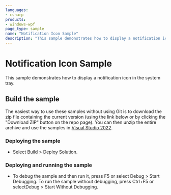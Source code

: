 ```yaml
---
languages:
- csharp
products:
- windows-wpf
page_type: sample
name: "Notification Icon Sample"        
description: "This sample demonstrates how to display a notification icon in the system tray."
---
```

# Notification Icon Sample
This sample demonstrates how to display a notification icon in the system tray.

## Build the sample
The easiest way to use these samples without using Git is to download the zip file containing the current version (using the link below or by clicking the "Download ZIP" button on the repo page). You can then unzip the entire archive and use the samples in [Visual Studio 2022](https://www.visualstudio.com/wpf-vs).

### Deploying the sample
- Select Build > Deploy Solution. 

### Deploying and running the sample
- To debug the sample and then run it, press F5 or select Debug >  Start Debugging. To run the sample without debugging, press Ctrl+F5 or selectDebug > Start Without Debugging. 


